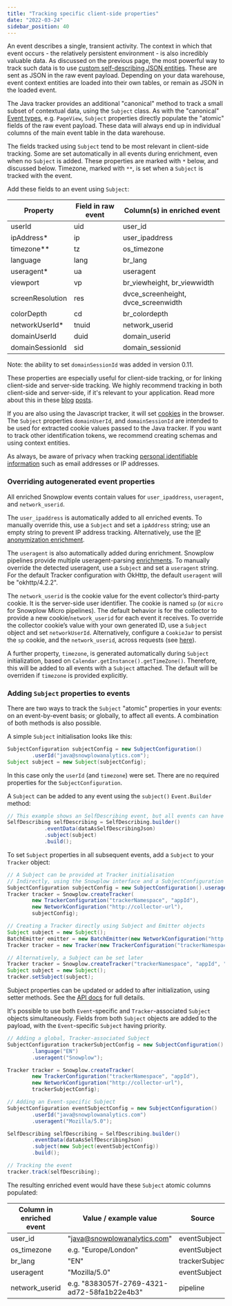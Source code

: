 ```yaml
---
title: "Tracking specific client-side properties"
date: "2022-03-24"
sidebar_position: 40
---
```


An event describes a single, transient activity. The context in which that event occurs - the relatively persistent environment - is also incredibly valuable data. As discussed on the previous page, the most powerful way to track such data is to use [custom self-describing JSON entities](/docs/sources/trackers/java-tracker/custom-tracking-using-schemas/index.md). These are sent as JSON in the raw event payload. Depending on your data warehouse, event context entities are loaded into their own tables, or remain as JSON in the loaded event.

The Java tracker provides an additional "canonical" method to track a small subset of contextual data, using the `Subject` class. As with the "canonical" [Event types](/docs/sources/trackers/java-tracker/tracking-events/index.md), e.g. `PageView`, `Subject` properties directly populate the "atomic" fields of the raw event payload. These data will always end up in individual columns of the main event table in the data warehouse.

The fields tracked using `Subject` tend to be most relevant in client-side tracking. Some are set automatically in all events during enrichment, even when no `Subject` is added. These properties are marked with `*` below, and discussed below. Timezone, marked with `**`, is set when a `Subject` is tracked with the event.

Add these fields to an event using `Subject`:

| Property         | Field in raw event | Column(s) in enriched event         |
|------------------|--------------------|-------------------------------------|
| userId           | uid                | user_id                             |
| ipAddress*       | ip                 | user_ipaddress                      |
| timezone**       | tz                 | os_timezone                         |
| language         | lang               | br_lang                             |
| useragent*       | ua                 | useragent                           |
| viewport         | vp                 | br_viewheight, br_viewwidth         |
| screenResolution | res                | dvce_screenheight, dvce_screenwidth |
| colorDepth       | cd                 | br_colordepth                       |
| networkUserId*   | tnuid              | network_userid                      |
| domainUserId     | duid               | domain_userid                       |
| domainSessionId  | sid                | domain_sessionid                    |

Note: the ability to set `domainSessionId` was added in version 0.11.

These properties are especially useful for client-side tracking, or for linking client-side and server-side tracking. We highly recommend tracking in both client-side and server-side, if it's relevant to your application. Read more about this in these [blog](https://snowplowanalytics.com/blog/2019/02/05/how-server-side-tracking-fills-holes-in-your-data-and-improves-your-analytics/) [posts](https://snowplowanalytics.com/blog/2021/11/09/the-unrivaled-power-of-joining-client-and-server-side-tracking/).

If you are also using the Javascript tracker, it will set [cookies](/docs/sources/trackers/javascript-trackers/web-tracker/cookies-and-local-storage/index.md) in the browser. The `Subject` properties `domainUserId`, and `domainSessionId` are intended to be used for extracted cookie values passed to the Java tracker. If you want to track other identification tokens, we recommend creating schemas and using context entities.

As always, be aware of privacy when tracking [personal identifiable information](https://snowplowanalytics.com/blog/2020/09/06/user-identification-and-privacy/) such as email addresses or IP addresses.

### Overriding autogenerated event properties

All enriched Snowplow events contain values for `user_ipaddress`, `useragent`, and `network_userid`. 

The `user_ipaddress` is automatically added to all enriched events. To manually override this, use a `Subject` and set a `ipAddress` string; use an empty string to prevent IP address tracking. Alternatively, use the [IP anonymization enrichment](/docs/enriching-your-data/available-enrichments/ip-anonymization-enrichment/index.md).

The `useragent` is also automatically added during enrichment. Snowplow pipelines provide multiple useragent-parsing [enrichments](/docs/enriching-your-data/available-enrichments/index.md). To manually override the detected useragent, use a `Subject` and set a `useragent` string. For the default Tracker configuration with OkHttp, the default `useragent` will be "okhttp/4.2.2".

The `network_userid` is the cookie value for the event collector’s third-party cookie. It is the server-side user identifier. The cookie is named `sp` (or `micro` for Snowplow Micro pipelines). The default behavior is for the collector to provide a new cookie/`network_userid` for each event it receives. To override the collector cookie’s value with your own generated ID, use a `Subject` object and set `networkUserId`. Alternatively, configure a `CookieJar` to persist the `sp` cookie, and the `network_userid`, across requests (see [here](/docs/sources/trackers/java-tracker/configuring-how-events-are-sent/index.md#persisting-cookies-using-a-cookiejar)).

A further property, `timezone`, is generated automatically during `Subject` initialization, based on `Calendar.getInstance().getTimeZone()`. Therefore, this will be added to all events with a `Subject` attached. The default will be overriden if `timezone` is provided explicitly. 

### Adding `Subject` properties to events

There are two ways to track the `Subject` "atomic" properties in your events: on an event-by-event basis; or globally, to affect all events. A combination of both methods is also possible.

A simple `Subject` initialisation looks like this:
```java
SubjectConfiguration subjectConfig = new SubjectConfiguration()
        .userId("java@snowplowanalytics.com");
Subject subject = new Subject(subjectConfig);
```
In this case only the `userId` (and `timezone`) were set. There are no required properties for the `SubjectConfiguration`.

A `Subject` can be added to any event using the `subject()` `Event.Builder` method:
```java
// This example shows an SelfDescribing event, but all events can have a Subject
SelfDescribing selfDescribing = SelfDescribing.builder()
            .eventData(dataAsSelfDescribingJson)
            .subject(subject)
            .build();
```
To set `Subject` properties in all subsequent events, add a `Subject` to your `Tracker` object:
```java
// A Subject can be provided at Tracker initialisation
// Indirectly, using the Snowplow interface and a SubjectConfiguration object
SubjectConfiguration subjectConfig = new SubjectConfiguration().useragent("useragent");
Tracker tracker = Snowplow.createTracker(
        new TrackerConfiguration("trackerNamespace", "appId"),
        new NetworkConfiguration("http://collector-url"),
        subjectConfig);

// Creating a Tracker directly using Subject and Emitter objects
Subject subject = new Subject();
BatchEmitter emitter = new BatchEmitter(new NetworkConfiguration("http://endpoint"));
Tracker tracker = new Tracker(new TrackerConfiguration("trackerNamespace", "appId"), emitter, subject);

// Alternatively, a Subject can be set later
Tracker tracker = Snowplow.createTracker("trackerNamespace", "appId", "http://collectorEndpoint");
Subject subject = new Subject();
tracker.setSubject(subject);
```
Subject properties can be updated or added to after initialization, using setter methods. See the [API docs](https://snowplow.github.io/snowplow-java-tracker/index.html?com/snowplowanalytics/snowplow/tracker/Subject.html) for full details.

It's possible to use both `Event`-specific and `Tracker`-associated `Subject` objects simultaneously. Fields from both `Subject` objects are added to the payload, with the `Event`-specific `Subject` having priority.

```java
// Adding a global, Tracker-associated Subject
SubjectConfiguration trackerSubjectConfig = new SubjectConfiguration()
        .language("EN")
        .useragent("Snowplow");

Tracker tracker = Snowplow.createTracker(
        new TrackerConfiguration("trackerNamespace", "appId"),
        new NetworkConfiguration("http://collector-url"),
        trackerSubjectConfig);

// Adding an Event-specific Subject
SubjectConfiguration eventSubjectConfig = new SubjectConfiguration()
        .userId("java@snowplowanalytics.com")
        .useragent("Mozilla/5.0");

SelfDescribing selfDescribing = SelfDescribing.builder()
        .eventData(dataAsSelfDescribingJson)
        .subject(new Subject(eventSubjectConfig))
        .build();

// Tracking the event
tracker.track(selfDescribing);
```
The resulting enriched event would have these `Subject` atomic columns populated:

 | Column in enriched event | Value / example value                       | Source         |
 |--------------------------|---------------------------------------------|----------------|
 | user_id                  | "java@snowplowanalytics.com"                | eventSubject   |
 | os_timezone              | e.g. "Europe/London"                        | eventSubject   |
 | br_lang                  | "EN"                                        | trackerSubject |
 | useragent                | "Mozilla/5.0"                               | eventSubject   |
 | network_userid           | e.g. "8383057f-2769-4321-ad72-58fa1b22e4b3" | pipeline       |
